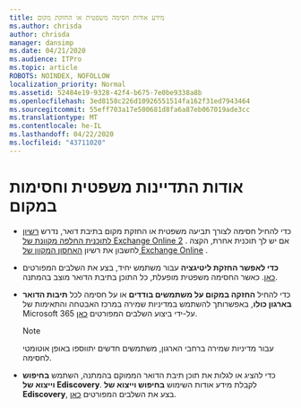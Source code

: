 ```yaml
---
title: מידע אודות חסימה משפטית או החזקת מקום
ms.author: chrisda
author: chrisda
manager: dansimp
ms.date: 04/21/2020
ms.audience: ITPro
ms.topic: article
ROBOTS: NOINDEX, NOFOLLOW
localization_priority: Normal
ms.assetid: 52484e19-9328-42f4-b675-7e0be9338a8b
ms.openlocfilehash: 3ed8158c226d10926551514fa162f31ed7943464
ms.sourcegitcommit: 55eff703a17e500681d8fa6a87eb067019ade3cc
ms.translationtype: MT
ms.contentlocale: he-IL
ms.lasthandoff: 04/22/2020
ms.locfileid: "43711020"
---
```

# <a name="about-litigation-holds-and-in-place-holds"></a>אודות התדיינות משפטית וחסימות במקום

- כדי להחיל חסימה לצורך תביעה משפטית או החזקת מקום בתיבת דואר, נדרש [רשיון לתוכנית החלפה מקוונת של Exchange Online 2](https://docs.microsoft.com/office365/servicedescriptions/office-365-platform-service-description/office-365-plan-options) . אם יש לך תוכנית אחרת, הקצה לחשבון את רשיון [האחסון המקוון של Exchange Online](https://docs.microsoft.com/office365/servicedescriptions/exchange-online-archiving-service-description/exchange-online-archiving-service-description) . 
    
- **כדי לאפשר החזקת ליטיגציה** עבור משתמש יחיד, בצע את השלבים המפורטים [כאן](https://docs.microsoft.com/office365/SecurityCompliance/place-a-mailbox-on-litigation-hold). כאשר החסימה משפטית מופעלת, כל התוכן בתיבת הדואר מוצב בהמתנה.
    
- כדי להחיל **החזקה במקום על משתמשים בודדים** או על חסימה לכל **תיבות הדואר בארגון כולו**, באפשרותך להשתמש במדיניות שמירה במרכז האבטחה והתאימות של Microsoft 365 על-ידי ביצוע השלבים המפורטים [כאן](https://docs.microsoft.com/Office365/securitycompliance/retention-policies ).
    
    > [!NOTE]
    > עבור מדיניות שמירה ברחבי הארגון, משתמשים חדשים יתווספו באופן אוטומטי לחסימה. 
  
- כדי להציג או לגלות את תוכן תיבת הדואר הממוקם בהמתנה, השתמש **בחיפוש וייצוא של Ediscovery**. לקבלת מידע אודות השימוש **בחיפוש וייצוא של Ediscovery**, בצע את השלבים המפורטים [כאן](https://docs.microsoft.com/office365/securitycompliance/export-search-results).
    


